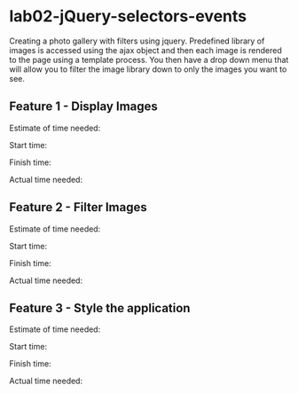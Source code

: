 # lab02-jQuery-selectors-events

Creating a photo gallery with filters using jquery.  Predefined library of images is accessed using the ajax object and then each image is rendered to the page using a template process.  You then have a drop down menu that will allow you to filter the image library down to only the images you want to see.

## Feature 1 - Display Images

Estimate of time needed:

Start time:

Finish time:

Actual time needed:

## Feature 2 - Filter Images

Estimate of time needed:

Start time:

Finish time:

Actual time needed:

## Feature 3 - Style the application

Estimate of time needed:

Start time:

Finish time:

Actual time needed:
